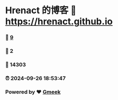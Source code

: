 # Hrenact 的博客 :link: https://hrenact.github.io 
### :page_facing_up: [9](https://hrenact.github.io/tag.html) 
### :speech_balloon: 2 
### :hibiscus: 14303 
### :alarm_clock: 2024-09-26 18:53:47 
### Powered by :heart: [Gmeek](https://github.com/Meekdai/Gmeek)
